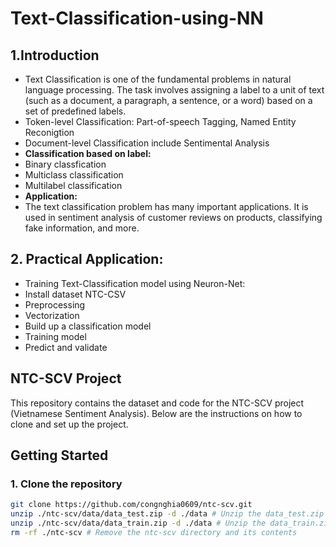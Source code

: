 # Text-Classification-using-NN

## 1.Introduction
- Text Classification is one of the fundamental problems in natural language processing. The task involves assigning a label to a unit of text (such as a document, a paragraph, a sentence, or a word) based on a set of predefined labels.
- Token-level Classification: Part-of-speech Tagging, Named Entity Reconigtion
- Document-level Classification include Sentimental Analysis
- **Classification based on label:**
- Binary classfication
- Multiclass classification
- Multilabel classification
- **Application:**
- The text classification problem has many important applications. It is used in sentiment analysis of customer reviews on products, classifying fake information, and more.

## 2. Practical Application:
- Training Text-Classification model using Neuron-Net:
- Install dataset NTC-CSV
- Preprocessing
- Vectorization
- Build up a classification model
- Training model
- Predict and validate

## NTC-SCV Project

This repository contains the dataset and code for the NTC-SCV project (Vietnamese Sentiment Analysis). Below are the instructions on how to clone and set up the project.

## Getting Started

### 1. Clone the repository

```bash
git clone https://github.com/congnghia0609/ntc-scv.git
unzip ./ntc-scv/data/data_test.zip -d ./data # Unzip the data_test.zip file into the ./data directory
unzip ./ntc-scv/data/data_train.zip -d ./data # Unzip the data_train.zip file into the ./data directory
rm -rf ./ntc-scv # Remove the ntc-scv directory and its contents




